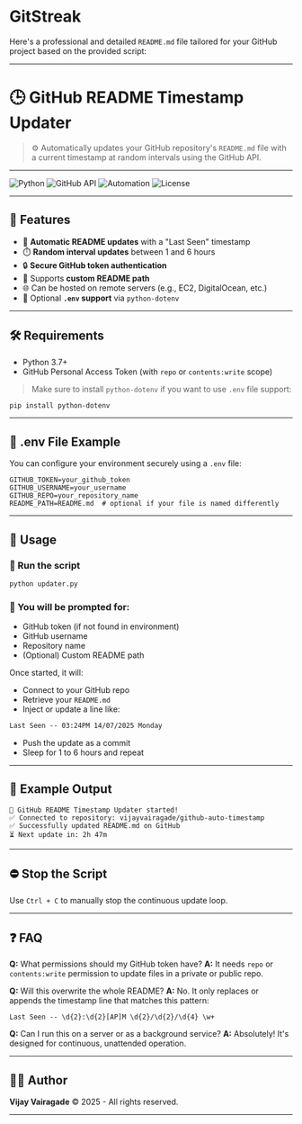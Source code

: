 # GitStreak
Here's a professional and detailed `README.md` file tailored for your GitHub project based on the provided script:

---

# 🕒 GitHub README Timestamp Updater

> ⚙️ Automatically updates your GitHub repository's `README.md` file with a current timestamp at random intervals using the GitHub API.

---

![Python](https://img.shields.io/badge/Python-3.7%2B-blue)
![GitHub API](https://img.shields.io/badge/API-GitHub%20v3-orange)
![Automation](https://img.shields.io/badge/Automation-Cron%20style-green)
![License](https://img.shields.io/badge/License-Custom-lightgrey)

---

## 📌 Features

* 🤖 **Automatic README updates** with a "Last Seen" timestamp
* ⏱️ **Random interval updates** between 1 and 6 hours
* 🔒 **Secure GitHub token authentication**
* 📁 Supports **custom README path**
* 🌐 Can be hosted on remote servers (e.g., EC2, DigitalOcean, etc.)
* 🔧 Optional **`.env` support** via `python-dotenv`

---

## 🛠️ Requirements

* Python 3.7+
* GitHub Personal Access Token (with `repo` or `contents:write` scope)


> Make sure to install `python-dotenv` if you want to use `.env` file support:

```bash
pip install python-dotenv
```

---

## 📁 .env File Example

You can configure your environment securely using a `.env` file:

```env
GITHUB_TOKEN=your_github_token
GITHUB_USERNAME=your_username
GITHUB_REPO=your_repository_name
README_PATH=README.md  # optional if your file is named differently
```

---

## 🚀 Usage

### 🔁 Run the script

```bash
python updater.py
```

### 🧪 You will be prompted for:

* GitHub token (if not found in environment)
* GitHub username
* Repository name
* (Optional) Custom README path

Once started, it will:

* Connect to your GitHub repo
* Retrieve your `README.md`
* Inject or update a line like:

```markdown
Last Seen -- 03:24PM 14/07/2025 Monday
```

* Push the update as a commit
* Sleep for 1 to 6 hours and repeat

---

## 📸 Example Output

```
🚀 GitHub README Timestamp Updater started!
✅ Connected to repository: vijayvairagade/github-auto-timestamp
✅ Successfully updated README.md on GitHub
⏳ Next update in: 2h 47m
```

---

## ⛔ Stop the Script

Use `Ctrl + C` to manually stop the continuous update loop.

---

## ❓ FAQ

**Q:** What permissions should my GitHub token have?
**A:** It needs `repo` or `contents:write` permission to update files in a private or public repo.

**Q:** Will this overwrite the whole README?
**A:** No. It only replaces or appends the timestamp line that matches this pattern:

```regex
Last Seen -- \d{2}:\d{2}[AP]M \d{2}/\d{2}/\d{4} \w+
```

**Q:** Can I run this on a server or as a background service?
**A:** Absolutely! It's designed for continuous, unattended operation.

---

## 👨‍💻 Author

**Vijay Vairagade**
© 2025 - All rights reserved.

---
